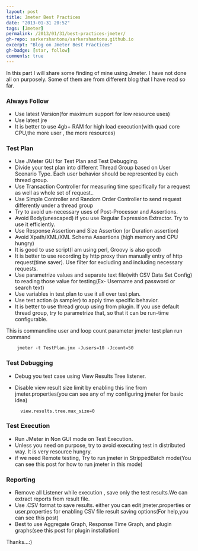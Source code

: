 ```yaml
---
layout: post
title: Jmeter Best Practices
date: "2013-01-31 20:52"
tags: [Jmeter]
permalink: /2013/01/31/best-practices-jmeter/
gh-repo: sarkershantonu/sarkershantonu.github.io
excerpt: "Blog on Jmeter Best Practices"
gh-badge: [star, follow]
comments: true
---
```

In this part I will share some finding of mine using Jmeter. I have not done all on purposely. Some of them are from different blog that I have read so far.

### Always Follow 
- Use latest Version(for maximum support for low resource uses)
- Use latest jre
- It is better to use 4gb+ RAM for high load execution(with quad core CPU,the more user , the more resources)

### Test Plan
- Use JMeter GUI for Test Plan and Test Debugging.
- Divide your test plan into different Thread Group based on User Scenario Type. Each user behavior should be represented by each thread group. 
- Use Transaction Controller for measuring time specifically for a request as well as whole set of request..
- Use Simple Controller and Random Order Controller to send request differently under a thread group
- Try to avoid un-necessary uses of Post-Processor and Assertions. 
- Avoid Body(unescaped) if you use Regular Expression Extractor. Try to use it efficiently.
- Use Response Assertion and Size Assertion (or Duration assertion)
- Avoid Xpath/XML/XML Schema Assertions (high memory and CPU hungry) 
- It is good to use script(I am using perl, Groovy is also good)
- It is better to use recording by http proxy than manually entry of http request(time saver). Use filter for excluding and including necessary requests.
- Use parametrize values and separate text file(with CSV Data Set Config) to reading those value for testing(Ex- Username and password or search text)
- Use variables in test plan to use it all over test plan.
- Use test action (a sampler) to apply time specific behavior. 
- It is better to use thread group using from plugin. If you use default thread group, try to parametrize that, so that it can be run-time configurable.

This is commandline user and loop count parameter jmeter test plan run command  

        jmeter -t TestPlan.jmx -Jusers=10 -Jcount=50


### Test Debugging 
- Debug you test case using View Results Tree listener.
- Disable view result size limit by enabling this line from jmeter.properties(you can see any of my configuring jmeter for basic idea)

        view.results.tree.max_size=0  
  
### Test Execution
- Run JMeter in Non GUI mode on Test Execution. 
- Unless you need on purpose, try to avoid executing test in distributed way. It is very resource hungry.
- if we need Remote testing, Try to run jmeter in StrippedBatch mode(You can see this post for how to run jmeter in this mode)
  
### Reporting
- Remove all Listener while execution , save only the test results.We can extract reports from result file. 
- Use .CSV format to save results. either you can edit jmeter.properties or user.properties for enabling CSV file result saving options(For help,you can see this post)
- Best to use Aggregate Graph, Response Time Graph, and  plugin graphs(see this post for plugin installation)

Thanks...:)